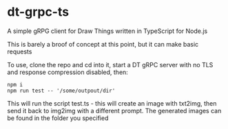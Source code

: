 # dt-grpc-ts
A simple gRPG client for Draw Things written in TypeScript for Node.js

This is barely a broof of concept at this point, but it can make basic requests

To use, clone the repo and cd into it, start a DT gRPC server with no TLS and response compression disabled, then:
```
npm i
npm run test -- '/some/outpout/dir'
```

This will run the script test.ts - this will create an image with txt2img, then send it back to img2img with a different prompt. The generated images can be found in the folder you specified
